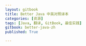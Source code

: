 ```yaml
---
layout: gitbook
title: Better Java 中英对照译本
categories: [资源]
tags: [Java, 翻译, GitBook, 最佳实践]
gitbook: better-java-zh
published: True

---
```

